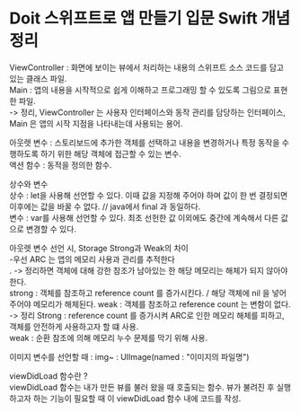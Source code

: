 # Doit 스위프트로 앱 만들기 입문 Swift 개념 정리

 ViewController : 화면에 보이는 뷰에서 처리하는 내용의 스위프트 소스 코드를 담고 있는 클래스 파일. </br>
Main : 앱의 내용을 시작적으로 쉽게 이해하고 프로그래밍 할 수 있도록 그림으로 표현한 파일.</br>
-> 정리, ViewController 는 사용자 인터페이스와 동작 관리를 담당하는 인터페이스, Main 은 앱의 시작 지점을 나타내는데 사용되는 용어.

아웃렛 변수 : 스토리보드에 추가한 객체를 선택하고 내용을 변경하거나 특정 동작을 수행하도록 하기 위한 해당 객체에 접근할 수 있는 변수.</br>
액션 함수 : 동적을 정의한 함수.

상수와 변수</br>
상수 : let을 사용해 선언할 수 있다. 이때 값을 지정해 주어야 하며 값이 한 번 결정되면 이후에는 값을 바꿀 수 없다. // java에서 final 과 동일하다.</br>
변수 : var를 사용해 선언할 수 있다. 최초 선헌한 값 이외에도 중간에 계속해서 다른 값으로 변경할 수 있다.

아웃렛 변수 선언 시, Storage Strong과 Weak의 차이</br>
-우선 ARC 는 앱의 메모리 사용과 관리를 추적한다</br>. -> 정리하면 객체에 대해 강한 참조가 남아있는 한 해당 메모리는 해체가 되지 않아야 한다.</br>
strong : 객체를 참조하고 reference count 를 증가시킨다. / 해당 객체에 nil 을 넣어주어야 메모리가 해체된다.
weak : 객체를 참조하고 reference count 는 변함이 없다.
-> 정리
Strong : reference count 를 증가시켜 ARC로 인한 메모리 해체를 피하고, 객체를 안전하게 사용하고자 할 떄 사용.</br>
weak : 순환 참조에 의해 메모리 누수 문제를 막기 위해 사용.</br>

이미지 변수를 선언할 때 : img~ : UIImage(named : "이미지의 파일명")

viewDidLoad 함수란 ?</br>
viewDidLoad 함수는 내가 만든 뷰를 불러 왔을 때 호출되는 함수. 뷰가 불려진 후 실행하고자 하는 기능이 필요할 때 이 viewDidLoad 함수 내에 코드를 작성.
